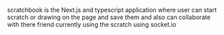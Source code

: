 scratchbook is the Next.js and typescript application where user can start scratch or drawing on the page and save them and also can collaborate with there friend currently using the scratch using socket.io 